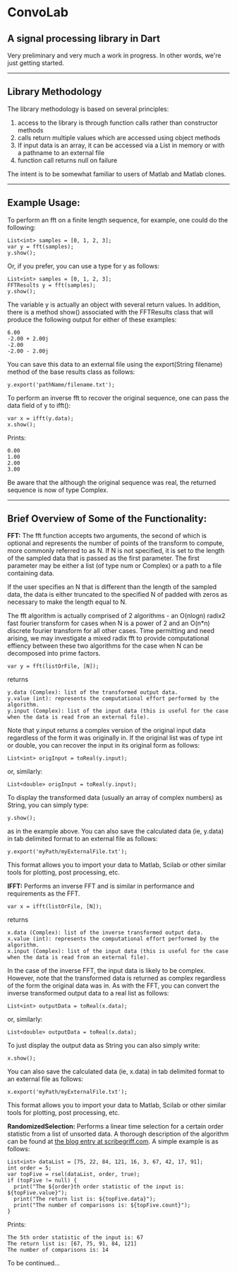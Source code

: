 # ConvoLab #

## A signal processing library in Dart ##

Very preliminary and very much a work in progress.  In other words, we're just getting started.  

----------

## Library Methodology ##
The library methodology is based on several principles: 

1.  access to the library is through function calls rather than constructor methods
2.  calls return multiple values which are accessed using object methods
3.  If input data is an array, it can be accessed via a List in memory or with a pathname to an external file
4.  function call returns null on failure

The intent is to be somewhat familiar to users of Matlab and Matlab clones.

----------  
## Example Usage: ##
To perform an fft on a finite length sequence, for example, one could do the following:

    List<int> samples = [0, 1, 2, 3];
    var y = fft(samples);
    y.show();

Or, if you prefer, you can use a type for y as follows:

    List<int> samples = [0, 1, 2, 3];
    FFTResults y = fft(samples);
    y.show();

The variable y is actually an object with several return values.  In addition, there is a method show() associated with the FFTResults class that will produce the following output for either of these examples:

    6.00
    -2.00 + 2.00j
    -2.00
    -2.00 - 2.00j

You can save this data to an external file using the export(String filename) method of the base results class as follows:

    y.export('pathName/filename.txt');

To perform an inverse fft to recover the original sequence, one can pass the data field of y to ifft():

    var x = ifft(y.data);
    x.show();

Prints:

    0.00
    1.00
    2.00
    3.00

Be aware that the although the original sequence was real, the returned sequence is now of type Complex.

----------

## Brief Overview of Some of the Functionality: ##

**FFT:**  The fft function accepts two arguments, the second of which is optional and represents the number of points of the transform to compute, more commonly referred to as N.  If N is not specified, it is set to the length of the sampled data that is passed as the first parameter.  The first parameter may be either a list (of type num or Complex) or a path to a file containing data.

If the user specifies an N that is different than the length of the sampled data, the data is either truncated to the specified N of padded with zeros as necessary to make the length equal to N.

The fft algorithm is actually comprised of 2 algorithms - an O(nlogn) radix2 fast fourier transform for cases when N is a power of 2 and an O(n*n) discrete fourier transform for all other cases.  Time permitting and need arising, we may investigate a mixed radix fft to provide computational effiency between these two algorithms for the case when N can be decomposed into prime factors.

    var y = fft(listOrFile, [N]);

returns

    y.data (Complex): list of the transformed output data.
    y.value (int): represents the computational effort performed by the algorithm.
    y.input (Complex): list of the input data (this is useful for the case when the data is read from an external file).  

Note that y.input returns a complex version of the original input data regardless of the form it was originally in.  If the original list was of type int or double, you can recover the input in its original form as follows:

    List<int> origInput = toReal(y.input);

or, similarly:

    List<double> origInput = toReal(y.input);

To display the transformed data (usually an array of complex numbers) as String, you can simply type:

    y.show();

as in the example above.  You can also save the calculated data (ie, y.data) in tab delimited format to an external file as follows:

    y.export('myPath/myExternalFile.txt');

This format allows you to import your data to Matlab, Scilab or other similar tools for plotting, post processing, etc.    

**IFFT:**  Performs an inverse FFT and is similar in performance and requirements as the FFT.

    var x = ifft(listOrFile, [N]);

returns

    x.data (Complex): list of the inverse transformed output data.
    x.value (int): represents the computational effort performed by the algorithm.
    x.input (Complex): list of the input data (this is useful for the case when the data is read from an external file). 

In the case of the inverse FFT, the input data is likely to be complex.  However, note that the transformed data is returned as complex regardless of the form the original data was in.  As with the FFT, you can convert the inverse transformed output data to a real list as follows:

    List<int> outputData = toReal(x.data);

or, similarly:

    List<double> outputData = toReal(x.data);

To just display the output data as String you can also simply write:

    x.show();

You can also save the calculated data (ie, x.data) in tab delimited format to an external file as follows:

    x.export('myPath/myExternalFile.txt');

This format allows you to import your data to Matlab, Scilab or other similar tools for plotting, post processing, etc.  

**RandomizedSelection:**  Performs a linear time selection for a certain order statistic from a list of unsorted data.  A thorough description of the algorithm can be found at [the blog entry at scribegriff.com](http://http://www.scribegriff.com/studios/index.php?post/2012/05/31/A-Linear-Time-Randomized-Selection-Algorithm-in-Dart "Linear Time Randomized Selection Algorithm").  A simple example is as follows:

    List<int> dataList = [75, 22, 84, 121, 16, 3, 67, 42, 17, 91];
    int order = 5;
    var topFive = rsel(dataList, order, true);
    if (topFive != null) {
      print("The ${order}th order statistic of the input is: ${topFive.value}");
      print("The return list is: ${topFive.data}");
      print("The number of comparisons is: ${topFive.count}");
    }

Prints:

    The 5th order statistic of the input is: 67
    The return list is: [67, 75, 91, 84, 121]
    The number of comparisons is: 14

To be continued...






